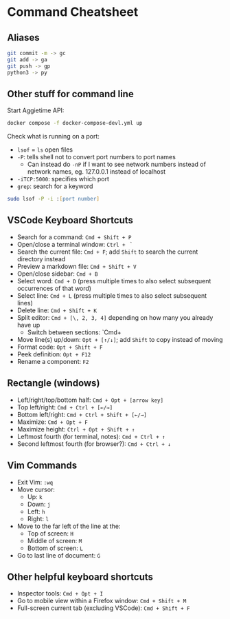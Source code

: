 # Command Cheatsheet

## Aliases
```zsh
git commit -m -> gc
git add -> ga
git push -> gp
python3 -> py
```
## Other stuff for command line

Start Aggietime API: 
```zsh
docker compose -f docker-compose-devl.yml up
```
Check what is running on a port: 
* `lsof` = `ls` open files
* `-P`: tells shell not to convert port numbers to port names
    * Can instead do `-nP` if I want to see network numbers instead of network names, eg. 127.0.0.1 instead of localhost
* `-iTCP:5000`: specifies which port
* `grep`: search for a keyword
```zsh
sudo lsof -P -i :[port number]
```


## VSCode Keyboard Shortcuts

* Search for a command: `Cmd + Shift + P`
* Open/close a terminal window: `Ctrl + ` `
* Search the current file: `Cmd + F`; add  `Shift` to search the current directory instead
* Preview a markdown file: `Cmd + Shift + V`
* Open/close sidebar: `Cmd + B`
* Select word: `Cmd + D` (press multiple times to also select subsequent occurrences of that word)
* Select line: `Cmd + L` (press multiple times to also select subsequent lines)
* Delete line: `Cmd + Shift + K`
* Split editor: `Cmd + [\, 2, 3, 4]` depending on how many you already have up
    * Switch between sections: `Cmd+
* Move line(s) up/down: `Opt + [↑/↓]`; add `Shift` to copy instead of moving
* Format code: `Opt + Shift + F`
* Peek definition: `Opt + F12`
* Rename a component: `F2`



## Rectangle (windows)

* Left/right/top/bottom half: `Cmd + Opt + [arrow key]`
* Top left/right: `Cmd + Ctrl + [←/→]`
* Bottom left/right: `Cmd + Ctrl + Shift + [←/→]`
* Maximize: `Cmd + Opt + F`
* Maximize height: `Ctrl + Opt + Shift + ↑` 
* Leftmost fourth (for terminal, notes): `Cmd + Ctrl + ↑`
* Second leftmost fourth (for browser?): `Cmd + Ctrl + ↓`

## Vim Commands

* Exit Vim: `:wq`
* Move cursor:
    * Up: `k`
    * Down: `j`
    * Left: `h`
    * Right: `l`
* Move to the far left of the line at the:
    * Top of screen: `H`
    * Middle of screen: `M`
    * Bottom of screen: `L`
* Go to last line of document: `G`

## Other helpful keyboard shortcuts

* Inspector tools: `Cmd + Opt + I`
* Go to mobile view within a Firefox window: `Cmd + Shift + M`
* Full-screen current tab (excluding VSCode): `Cmd + Shift + F`